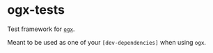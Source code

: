 # ogx-tests

Test framework for [`ogx`](https://crates.io/crates/ogx/).  

Meant to be used as one of your `[dev-dependencies]` when using `ogx`.